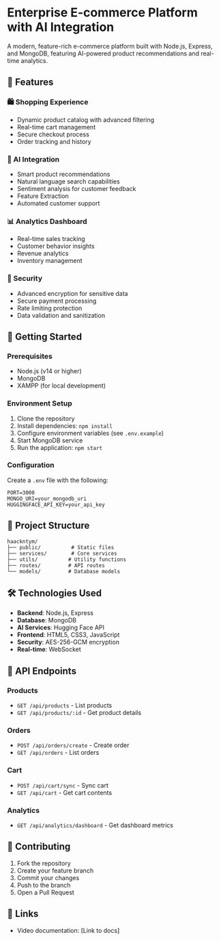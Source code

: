 # Enterprise E-commerce Platform with AI Integration

A modern, feature-rich e-commerce platform built with Node.js, Express, and MongoDB, featuring AI-powered product recommendations and real-time analytics.

## 🌟 Features

### 🛍️ Shopping Experience
- Dynamic product catalog with advanced filtering
- Real-time cart management
- Secure checkout process
- Order tracking and history

### 🤖 AI Integration
- Smart product recommendations
- Natural language search capabilities
- Sentiment analysis for customer feedback
- Feature Extraction
- Automated customer support

### 📊 Analytics Dashboard
- Real-time sales tracking
- Customer behavior insights
- Revenue analytics
- Inventory management

### 🔐 Security
- Advanced encryption for sensitive data
- Secure payment processing
- Rate limiting protection
- Data validation and sanitization

## 🚀 Getting Started

### Prerequisites
- Node.js (v14 or higher)
- MongoDB
- XAMPP (for local development)

### Environment Setup
1. Clone the repository
2. Install dependencies: `npm install`
3. Configure environment variables (see `.env.example`)
4. Start MongoDB service
5. Run the application: `npm start`

### Configuration
Create a `.env` file with the following:
```
PORT=3000
MONGO_URI=your_mongodb_uri
HUGGINGFACE_API_KEY=your_api_key
```

## 📁 Project Structure

```
haackntym/
├── public/          # Static files
├── services/        # Core services
├── utils/          # Utility functions
├── routes/         # API routes
└── models/         # Database models
```

## 🛠️ Technologies Used

- **Backend**: Node.js, Express
- **Database**: MongoDB
- **AI Services**: Hugging Face API
- **Frontend**: HTML5, CSS3, JavaScript
- **Security**: AES-256-GCM encryption
- **Real-time**: WebSocket

## 🔑 API Endpoints

### Products
- `GET /api/products` - List products
- `GET /api/products/:id` - Get product details

### Orders
- `POST /api/orders/create` - Create order
- `GET /api/orders` - List orders

### Cart
- `POST /api/cart/sync` - Sync cart
- `GET /api/cart` - Get cart contents

### Analytics
- `GET /api/analytics/dashboard` - Get dashboard metrics

## 🤝 Contributing

1. Fork the repository
2. Create your feature branch
3. Commit your changes
4. Push to the branch
5. Open a Pull Request


## 🔗 Links

- Video documentation: [Link to docs]

